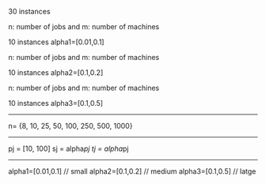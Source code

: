 30 instances

n: number of jobs and m: number of machines

10 instances alpha1=[0.01,0.1]

n: number of jobs and m: number of machines

10 instances alpha2=[0.1,0.2]

n: number of jobs and m: number of machines

10 instances alpha3=[0.1,0.5]

------------------------------------------------------------------------------------------

n= {8, 10, 25, 50, 100, 250, 500, 1000}

------------------------------------------------------------------------------------------
pj = [10, 100]
sj = alpha*pj
tj = alpha*pj

------------------------------------------------------------------------------------------
alpha1=[0.01,0.1] // small
alpha2=[0.1,0.2]  // medium
alpha3=[0.1,0.5]  // latge

